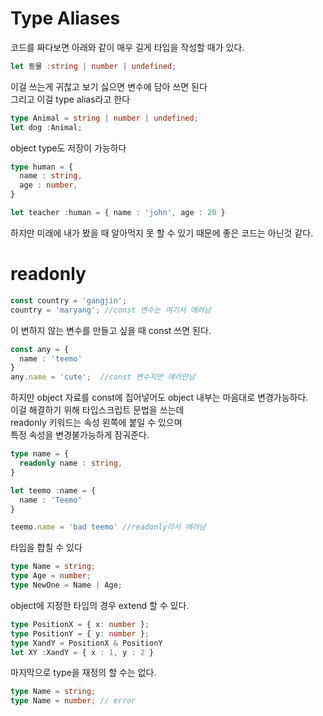 # Type Aliases

코드를 짜다보면 아래와 같이 매우 길게 타입을 작성할 때가 있다.

```ts
let 동물 :string | number | undefined;
```

이걸 쓰는게 귀찮고 보기 싫으면 변수에 담아 쓰면 된다<br>
그리고 이걸 type alias라고 한다

```ts
type Animal = string | number | undefined;
let dog :Animal;
```

object type도 저장이 가능하다

```ts
type human = {
  name : string,
  age : number,
}

let teacher :human = { name : 'john', age : 20 } 
```

하지만 미래에 내가 봤을 때 알아먹지 못 할 수 있기 때문에 좋은 코드는 아닌것 같다.

# readonly

```ts
const country = 'gangjin'; 
country = 'maryang'; //const 변수는 여기서 에러남 
```

이 변하지 않는 변수를 만들고 싶을 때 const 쓰면 된다.

```ts
const any = {
  name : 'teemo'
}
any.name = 'cute';  //const 변수지만 에러안남
```

하지만 object 자료를 const에 집어넣어도 object 내부는 마음대로 변경가능하다.<br>
이걸 해결하기 위해 타입스크립트 문법을 쓰는데<br>
readonly 키워드는 속성 왼쪽에 붙일 수 있으며<br>
특정 속성을 변경불가능하게 잠궈준다.

```ts
type name = {
  readonly name : string,
}

let teemo :name = {
  name : 'Teemo'
}

teemo.name = 'bad teemo' //readonly라서 에러남
```

타입을 합칠 수 있다

```ts
type Name = string;
type Age = number;
type NewOne = Name | Age; 
```

object에 지정한 타입의 경우 extend 할 수 있다.

```ts
type PositionX = { x: number };
type PositionY = { y: number };
type XandY = PositionX & PositionY
let XY :XandY = { x : 1, y : 2 }
```

마지막으로 type을 재정의 할 수는 없다.

```ts
type Name = string;
type Name = number; // error
```